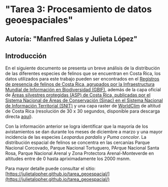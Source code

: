 
# "Tarea 3: Procesamiento de datos geoespaciales"
## Autoría: "Manfred Salas y Julieta López"

## Introducción

En el siguiente documento se presenta un breve análisis de la distribución de las diferentes especies de felinos que se encuentran en Costa Rica, los datos utilizados para este trabajo pueden ser encontrados en el [Registros de presencia de felinos de Costa Rica, agrupados por la Infraestructura Mundial de Información en Biodiversidad (GBIF)](https://doi.org/10.15468/dl.dwpgps), además de la capa oficial de [Áreas silvestres protegidas (ASP) de Costa Rica, publicadas por el Sistema Nacional de Áreas de Conservación (Sinac) en el Sistema Nacional de Información Territorial (SNIT)](https://www.snitcr.go.cr/ico_servicios_ogc_info?k=bm9kbzo6NDA=&nombre=SINAC) y una capa raster de [WorldClim](https://www.worldclim.org/) de altitud de Costa Rica (resolución de 30 x 30 segundos, disponible para descarga directa [aquí](https://github.com/pf0953-programacionr/2022-ii/blob/main/datos/worldclim/altitud.tif)).

Con la información anterior se logra identificar que la mayoría de los avistamientos se dan durante los meses de  diciembre a marzo y una mayor incidencia de las especies *Leopardus pardalis y Puma concolor*. La  distribución espacial de felinos se concentra en las cercanías Parque Nacional Corcovado, Parque Nacional Tortuguero, PArque Nacional Santa Rosa, Parque Nacional Arenal y Zona Protectora Arenal-Monteverde en altitudes entre de 0 hasta apriximadamente los 2000 msnm.

Para mayor detalle puede consultar el sitio: [https://julietalopher.github.io/tarea_geoespacial/](https://julietalopher.github.io/tarea_geoespacial/)
